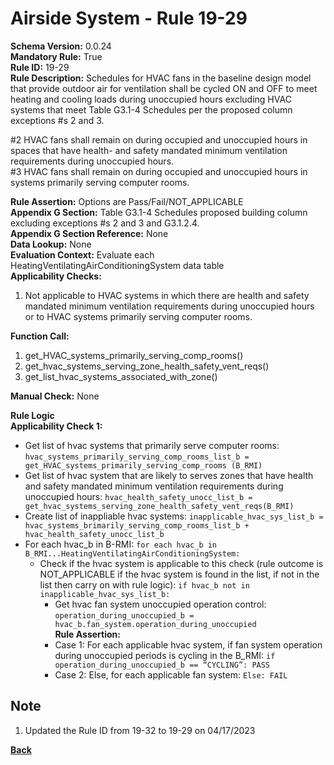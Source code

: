 # Airside System - Rule 19-29      
**Schema Version:** 0.0.24    
**Mandatory Rule:** True  
**Rule ID:** 19-29      
**Rule Description:** Schedules for HVAC fans in the baseline design model that provide outdoor air for ventilation shall be cycled ON and OFF to meet heating and cooling loads during unoccupied hours excluding HVAC systems that meet Table G3.1-4 Schedules per the proposed column exceptions #s 2 and 3.  

#2 HVAC fans shall remain on during occupied and unoccupied hours in spaces that have health- and safety mandated minimum ventilation requirements during unoccupied hours.  
#3 HVAC fans shall remain on during occupied and unoccupied hours in systems primarily serving computer rooms.  


**Rule Assertion:** Options are Pass/Fail/NOT_APPLICABLE                                     
**Appendix G Section:** Table G3.1-4 Schedules proposed building column excluding exceptions #s 2 and 3 and G3.1.2.4.   
**Appendix G Section Reference:** None  
**Data Lookup:** None  
**Evaluation Context:** Evaluate each HeatingVentilatingAirConditioningSystem data table  
**Applicability Checks:**  

1. Not applicable to HVAC systems in which there are health and safety mandated minimum ventilation requirements during unoccupied hours or to HVAC systems primarily serving computer rooms.
 
**Function Call:** 

1. get_HVAC_systems_primarily_serving_comp_rooms()
2. get_hvac_systems_serving_zone_health_safety_vent_reqs()
3. get_list_hvac_systems_associated_with_zone()  

**Manual Check:** None 

**Rule Logic**  
**Applicability Check 1:** 
- Get list of hvac systems that primarily serve computer rooms: `hvac_systems_primarily_serving_comp_rooms_list_b = get_HVAC_systems_primarily_serving_comp_rooms (B_RMI)`
- Get list of hvac system that are likely to serves zones that have health and safety mandated minimum ventilation requirements during unoccupied hours: `hvac_health_safety_unocc_list_b = get_hvac_systems_serving_zone_health_safety_vent_reqs(B_RMI)`
- Create list of inappliable hvac systems: `inapplicable_hvac_sys_list_b = hvac_systems_brimarily_serving_comp_rooms_list_b + hvac_health_safety_unocc_list_b`           
- For each hvac_b in B-RMI: `for each hvac_b in B_RMI...HeatingVentilatingAirConditioningSystem:`                         
    - Check if the hvac system is applicable to this check (rule outcome is NOT_APPLICABLE if the hvac system is found in the list, if not in the list then carry on with rule logic): `if hvac_b not in inapplicable_hvac_sys_list_b:`
        - Get hvac fan system unoccupied operation control: `operation_during_unoccupied_b = hvac_b.fan_system.operation_during_unoccupied`  
        **Rule Assertion:**
        - Case 1: For each applicable hvac system, if fan system operation during unoccupied periods is cycling in the B_RMI: `if operation_during_unoccupied_b == “CYCLING”: PASS`
        - Case 2: Else, for each applicable fan system: `Else: FAIL`  

## Note
1. Updated the Rule ID from 19-32 to 19-29 on 04/17/2023

**[Back](../_toc.md)**